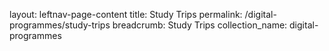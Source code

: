 layout: leftnav-page-content
title: Study Trips
permalink: /digital-programmes/study-trips
breadcrumb: Study Trips
collection_name: digital-programmes

